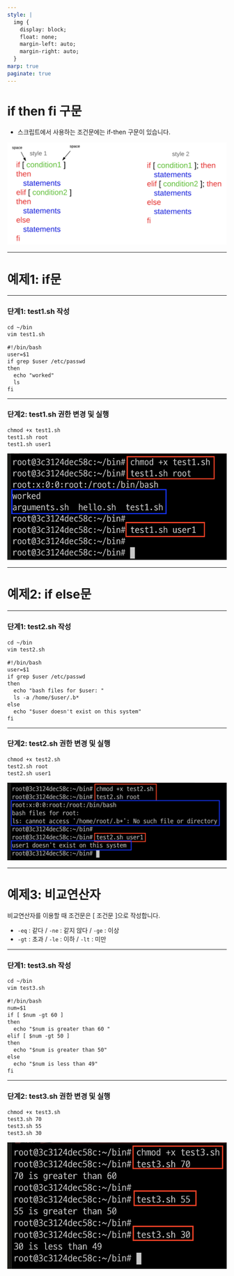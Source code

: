 ```yaml
---
style: |
  img {
    display: block;
    float: none;
    margin-left: auto;
    margin-right: auto;
  }
marp: true
paginate: true
---
```

# if then fi 구문 
- 스크립트에서 사용하는 조건문에는 if-then 구문이 있습니다.

![w:900](./img/image-39.png)

---
# 예제1: if문 

---
### 단계1: test1.sh 작성
```shell
cd ~/bin
vim test1.sh
```
```shell
#!/bin/bash
user=$1
if grep $user /etc/passwd
then
  echo "worked"
  ls
fi
```
---
### 단계2: test1.sh 권한 변경 및 실행 
```shell
chmod +x test1.sh
test1.sh root
test1.sh user1
```
![bg right w:600](./img/image-40.png)

---
# 예제2: if else문 
---
### 단계1: test2.sh 작성
```shell
cd ~/bin
vim test2.sh
```
```shell
#!/bin/bash
user=$1
if grep $user /etc/passwd
then
  echo "bash files for $user: "
  ls -a /home/$user/.b*
else
  echo "$user doesn't exist on this system"
fi
```
---
### 단계2: test2.sh 권한 변경 및 실행 
```shell
chmod +x test2.sh
test2.sh root
test2.sh user1
```
![Alt text](./img/image-41.png)

---
# 예제3: 비교연산자
비교연산자를 이용할 때 조건문은 [ 조건문 ]으로 작성합니다.
- `-eq` : 같다 / `-ne` : 같지 않다 / `-ge` : 이상
- `-gt` : 초과 / `-le` : 이하 / `-lt` : 미만

---
### 단계1: test3.sh 작성
```shell
cd ~/bin
vim test3.sh
```
```shell
#!/bin/bash
num=$1
if [ $num -gt 60 ]
then
  echo "$num is greater than 60 "
elif [ $num -gt 50 ]
then
  echo "$num is greater than 50"
else
  echo "$num is less than 49"
fi
```
---
### 단계2: test3.sh 권한 변경 및 실행 
```shell
chmod +x test3.sh
test3.sh 70
test3.sh 55
test3.sh 30
```
![bg right w:600](./img/image-42.png)



